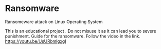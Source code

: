 # Ransomware
Ransomeware attack on Linux Operating System

This is an educational project . Do not misuse it as it can lead you to severe punishment.
Guide for the ransomware. Follow the video in the link.
https://youtu.be/UsURbmlgxgI
